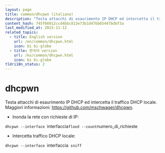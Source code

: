 ```yaml
---
layout: page
title: common/dhcpwn (italiano)
description: "Testa attacchi di esaurimento IP DHCP ed intercetta il traffico DHCP locale."
content_hash: 745f66012ccd4bbc813e73b1d47bb65447bdbf3a
last_modified_at: 2023-11-12
related_topics:
  - title: English version
    url: /en/common/dhcpwn.html
    icon: bi bi-globe
  - title: 한국어 version
    url: /ko/common/dhcpwn.html
    icon: bi bi-globe
tldri18n_status: 2
---
```

# dhcpwn

Testa attacchi di esaurimento IP DHCP ed intercetta il traffico DHCP locale.
Maggiori informazioni: <https://github.com/mschwager/dhcpwn>.

- Inonda la rete con richieste di IP:

`dhcpwn --interface `<span class="tldr-var badge badge-pill bg-dark-lm bg-white-dm text-white-lm text-dark-dm font-weight-bold">interfaccia</span>` flood --count `<span class="tldr-var badge badge-pill bg-dark-lm bg-white-dm text-white-lm text-dark-dm font-weight-bold">numero_di_richieste</span>

- Intercetta traffico DHCP locale:

`dhcpwn --interface `<span class="tldr-var badge badge-pill bg-dark-lm bg-white-dm text-white-lm text-dark-dm font-weight-bold">interfaccia</span>` sniff`
